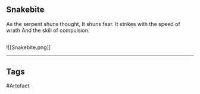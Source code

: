 ## Snakebite
As the serpent shuns thought,
It shuns fear.
It strikes with the speed of wrath
And the skill of compulsion.
## 
![[Snakebite.png]]

---
## Tags
#Artefact